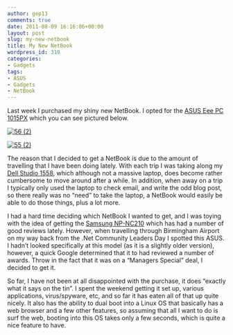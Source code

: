 ```yaml
---
author: gep13
comments: true
date: 2011-08-09 16:16:06+00:00
layout: post
slug: my-new-netbook
title: My New NetBook
wordpress_id: 319
categories:
- Gadgets
tags:
- ASUS
- Gadgets
- NetBook
---
```


Last week I purchased my shiny new NetBook. I opted for the [ASUS Eee PC 1015PX](http://www.asus.com/Eee/Eee_PC/Eee_PC_1015PX/) which you can see pictured below.

 

[![56 (2)](http://www.gep13.co.uk/blog/wp-content/uploads/2011/08/56-2_thumb.jpg)](http://www.gep13.co.uk/blog/wp-content/uploads/2011/08/56-2.jpg)

 

[![55 (2)](http://www.gep13.co.uk/blog/wp-content/uploads/2011/08/55-2_thumb.jpg)](http://www.gep13.co.uk/blog/wp-content/uploads/2011/08/55-2.jpg)

 

 

 

 

 

 

 

 

 

 

 

 

 

 

 

The reason that I decided to get a NetBook is due to the amount of travelling that I have been doing lately. With each trip I was taking along my [Dell Studio 1558](http://www.dell.com/us/p/studio-1558/pd), which although not a massive laptop, does become rather cumbersome to move around after a while. In addition, when away on a trip I typically only used the laptop to check email, and write the odd blog post, so there really was no “need” to take the laptop, a NetBook would easily be able to do those things, plus a lot more.

 

I had a hard time deciding which NetBook I wanted to get, and I was toying with the idea of getting the [Samsung NP-NC210](http://www.amazon.co.uk/NP-NC210-A03UK-Non-Gloss-Backlight-Graphics-Accelerator/dp/B004P9LGHI) which has had a number of good reviews lately. However, when travelling through Birmingham Airport on my way back from the .Net Community Leaders Day I spotted this ASUS. I hadn’t looked specifically at this model (as it is a slightly older version), however, a quick Google determined that it to had reviewed a number of awards. Throw in the fact that it was on a “Managers Special” deal, I decided to get it.

 

So far, I have not been at all disappointed with the purchase, it does “exactly what it says on the tin”. I spent the weekend getting it set up, various applications, virus/spyware, etc, and so far it has eaten all of that up quite nicely. It also has the ability to dual boot into a Linux OS that basically has a web browser and a few other features, so assuming that all I want to do is surf the web, booting into this OS takes only a few seconds, which is quite a nice feature to have.
